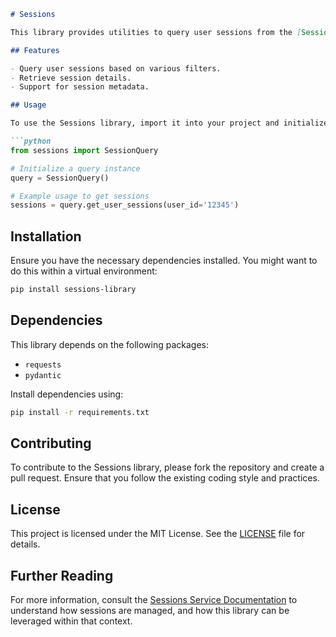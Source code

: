 ```markdown
# Sessions

This library provides utilities to query user sessions from the [Sessions Service](../../../../apps/services/sessions/README.md).

## Features

- Query user sessions based on various filters.
- Retrieve session details.
- Support for session metadata.

## Usage

To use the Sessions library, import it into your project and initialize as needed. Here's a basic example:

```python
from sessions import SessionQuery

# Initialize a query instance
query = SessionQuery()

# Example usage to get sessions
sessions = query.get_user_sessions(user_id='12345')
```

## Installation

Ensure you have the necessary dependencies installed. You might want to do this within a virtual environment:

```bash
pip install sessions-library
```

## Dependencies

This library depends on the following packages:

- `requests`
- `pydantic`

Install dependencies using:

```bash
pip install -r requirements.txt
```

## Contributing

To contribute to the Sessions library, please fork the repository and create a pull request. Ensure that you follow the existing coding style and practices.

## License

This project is licensed under the MIT License. See the [LICENSE](LICENSE) file for details.

## Further Reading

For more information, consult the [Sessions Service Documentation](../../../../apps/services/sessions/README.md) to understand how sessions are managed, and how this library can be leveraged within that context.
```